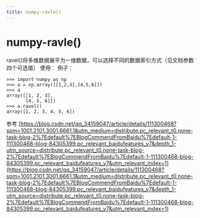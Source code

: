 ```yaml
---
title: numpy-ravle()
---
```

# numpy-ravle()
<!--more-->
ravel()将多维数据展平为一维数据，可以选择不同的数据索引方式（见文档参数四个可选值）
使用：
例子：
```
>>> import numpy as np
>>> a = np.array([[1,2,3],[4,5,6]])
>>> a
array([[1, 2, 3],
       [4, 5, 6]])
>>> a.ravel()
array([1, 2, 3, 4, 5, 6])

```

参考
[https://blog.csdn.net/qq_34159047/article/details/111300468?spm=1001.2101.3001.6661.1&utm_medium=distribute.pc_relevant_t0.none-task-blog-2%7Edefault%7EBlogCommendFromBaidu%7Edefault-1-111300468-blog-84305399.pc_relevant_baidufeatures_v7&depth_1-utm_source=distribute.pc_relevant_t0.none-task-blog-2%7Edefault%7EBlogCommendFromBaidu%7Edefault-1-111300468-blog-84305399.pc_relevant_baidufeatures_v7&utm_relevant_index=1](https://blog.csdn.net/qq_34159047/article/details/111300468?spm=1001.2101.3001.6661.1&utm_medium=distribute.pc_relevant_t0.none-task-blog-2%7Edefault%7EBlogCommendFromBaidu%7Edefault-1-111300468-blog-84305399.pc_relevant_baidufeatures_v7&depth_1-utm_source=distribute.pc_relevant_t0.none-task-blog-2%7Edefault%7EBlogCommendFromBaidu%7Edefault-1-111300468-blog-84305399.pc_relevant_baidufeatures_v7&utm_relevant_index=1)